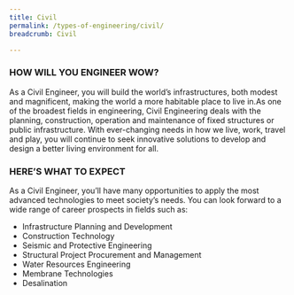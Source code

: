 ```yaml
---
title: Civil
permalink: /types-of-engineering/civil/
breadcrumb: Civil

---
```



### HOW WILL YOU ENGINEER WOW?

As a Civil Engineer, you will build the world’s infrastructures, both modest and magnificent, making the world a more habitable place to live in.As one of the broadest fields in engineering, Civil Engineering deals with the planning, construction, operation and maintenance of fixed structures or public infrastructure. With ever-changing needs in how we live, work, travel and play, you will continue to seek innovative solutions to develop and design a better living environment for all.

### HERE’S WHAT TO EXPECT

As a Civil Engineer, you’ll have many opportunities to apply the most advanced technologies to meet society’s needs. You can look forward to a wide range of career prospects in fields such as:

- Infrastructure Planning and Development
- Construction Technology
- Seismic and Protective Engineering
- Structural Project Procurement and Management
- Water Resources Engineering
- Membrane Technologies
- Desalination
